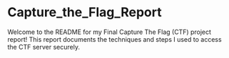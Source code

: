 # Capture_the_Flag_Report
Welcome to the README for my Final Capture The Flag (CTF) project report! This report documents the techniques and steps I used to access the CTF server securely.
